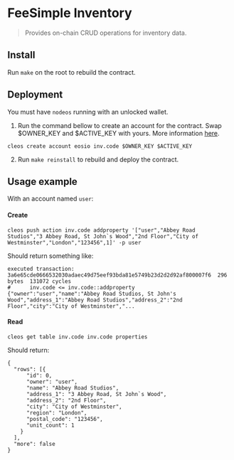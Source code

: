 # FeeSimple Inventory

> Provides on-chain CRUD operations for inventory data.

## Install

Run `make` on the root to rebuild the contract.

## Deployment

You must have `nodeos` running with an unlocked wallet.

1. Run the command bellow to create an account for the contract. Swap $OWNER_KEY and $ACTIVE_KEY with yours. More information [here](https://github.com/EOSIO/eos/wiki/Tutorial-Getting-Started-With-Contracts).
```
cleos create account eosio inv.code $OWNER_KEY $ACTIVE_KEY
```
2. Run `make reinstall` to rebuild and deploy the contract.

## Usage example

With an account named `user`:
#### Create
```
cleos push action inv.code addproperty '["user","Abbey Road Studios","3 Abbey Road, St John`s Wood","2nd Floor","City of Westminster","London","123456",1]' -p user
```

Should return something like:
```
executed transaction: 3a6e65cde0666532030adaec49d75eef93bda81e5749b23d2d2d92af800007f6  296 bytes  131072 cycles
#      inv.code <= inv.code::addproperty        {"owner":"user","name":"Abbey Road Studios, St John's Wood","address_1":"Abbey Road Studios","address_2":"2nd Floor","city":"City of Westminster","...

```
#### Read
```
cleos get table inv.code inv.code properties
```
Should return:
```
{
  "rows": [{
      "id": 0,
      "owner": "user",
      "name": "Abbey Road Studios",
      "address_1": "3 Abbey Road, St John`s Wood",
      "address_2": "2nd Floor",
      "city": "City of Westminster",
      "region": "London",
      "postal_code": "123456",
      "unit_count": 1
    }
  ],
  "more": false
}
```
